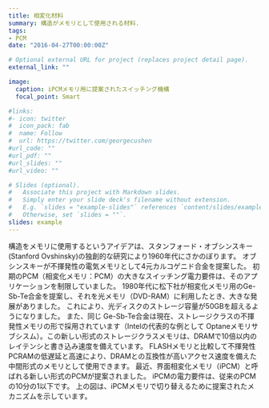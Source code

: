 ```yaml
---
title: 相変化材料
summary: 構造がメモリとして使用される材料.
tags:
- PCM
date: "2016-04-27T00:00:00Z"

# Optional external URL for project (replaces project detail page).
external_link: ""

image:
  caption: iPCMメモリ用に提案されたスイッチング機構
  focal_point: Smart

#links:
#- icon: twitter
#  icon_pack: fab
#  name: Follow
#  url: https://twitter.com/georgecushen
#url_code: ""
#url_pdf: ""
#url_slides: ""
#url_video: ""

# Slides (optional).
#   Associate this project with Markdown slides.
#   Simply enter your slide deck's filename without extension.
#   E.g. `slides = "example-slides"` references `content/slides/example-slides.md`.
#   Otherwise, set `slides = ""`.
slides: example
---
```


構造をメモリに使用するというアイデアは、スタンフォード・オブシンスキー (Stanford Ovshinsky)の独創的な研究により1960年代にさかのぼります。
オブシンスキーが不揮発性の電気メモリとして4元カルコゲニド合金を提案した。
初期のPCM（相変化メモリ：PCM）の大きなスイッチング電力要件は、そのアプリケーションを制限していました。
1980年代に松下社が相変化メモリ用のGe-Sb-Te合金を提案し、それを光メモリ（DVD-RAM）に利用したとき、大きな発展がありました。
これにより、光ディスクのストレージ容量が50GBを超えるようになりました。
また、同じ
Ge-Sb-Te合金は現在、ストレージクラスの不揮発性メモリの形で採用されています（Intelの代表的な例として
Optaneメモリサブシスム）。この新しい形式のストレージクラスメモリは、DRAMで10倍以内のレイテンシと書き込み速度を備えています。
FLASHメモリと比較して不揮発性PCRAMの低遅延と高速により、DRAMとの互換性が高いアクセス速度を備えた中間形式のメモリとして使用できます。
最近、界面相変化メモリ（iPCM）と呼ばれる新しい形式のPCMが提案されました。 iPCMの電力要件は、従来のPCMの10分の1以下です。
上の図は、iPCMメモリで切り替えるために提案されたメカニズムを示しています。
